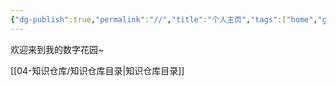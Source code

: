 ```yaml
---
{"dg-publish":true,"permalink":"//","title":"个人主页","tags":["home","gardenEntry","gardenEntry"]}
---
```



欢迎来到我的数字花园~

[[04-知识仓库/知识仓库目录\|知识仓库目录]]
